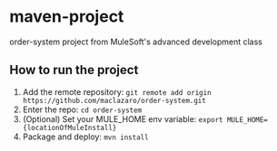 # maven-project
order-system project from MuleSoft's advanced development class
## How to run the project
1. Add the remote repository: `git remote add origin
https://github.com/maclazaro/order-system.git`
2. Enter the repo: `cd order-system`
3. (Optional) Set your MULE_HOME env variable: `export
MULE_HOME={locationOfMuleInstall}`
4. Package and deploy: `mvn install`